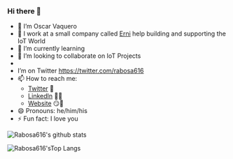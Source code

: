 ### Hi there 👋

- 🔭 I’m Oscar Vaquero
- 🏢 I work at a small company called [Erni](www.betterask.erni) help building and supporting the IoT World
- 🌱 I’m currently learning
- 👯 I’m looking to collaborate on IoT Projects
- 
-  I’m on Twitter https://twitter.com/rabosa616
- 📫 How to reach me: 
    - [Twitter](https://twitter.com/rabosa616) 🦜
    - [LinkedIn](https://www.linkedin.com/in/oscar-vaquero-vi%C3%B1es/) 👨💼
    - [Website](https://betterask.erni) 😏🔗
- 😄 Pronouns: he/him/his
- ⚡ Fun fact: I love you

![Rabosa616's github stats](https://github-readme-stats.vercel.app/api?username=rabosa616&show_icons=true)

![Rabosa616'sTop Langs](https://github-readme-stats.vercel.app/api/top-langs/?username=rabosa616&layout=compact)

<!--
**Rabosa616/Rabosa616** is a ✨ _special_ ✨ repository because its `README.md` (this file) appears on your GitHub profile.

Here are some ideas to get you started:

- 🔭 I’m currently working on ...
- 🌱 I’m currently learning ...
- 👯 I’m looking to collaborate on ...
- 🤔 I’m looking for help with ...
- 💬 Ask me about ...
- 📫 How to reach me: ...
- 😄 Pronouns: ...
- ⚡ Fun fact: ...
-->
